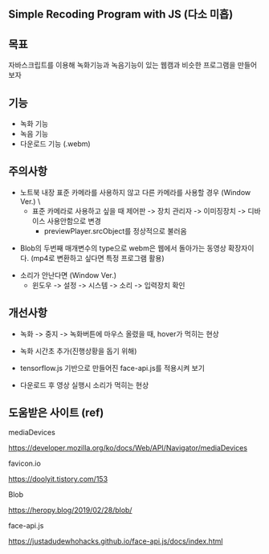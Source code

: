 ## Simple Recoding Program with JS (다소 미흡)

## 목표

자바스크립트를 이용해 녹화기능과 녹음기능이 있는 웹캠과 비슷한 프로그램을 만들어보자

## 기능

- 녹화 기능
- 녹음 기능
- 다운로드 기능 (.webm)

## 주의사항

- 노트북 내장 표준 카메라를 사용하지 않고 다른 카메라를 사용할 경우 (Window Ver.) \
  - 표준 카메라로 사용하고 싶을 때 제어판 -> 장치 관리자 -> 이미징장치 -> 디바이스 사용안함으로 변경
    - previewPlayer.srcObject를 정상적으로 불러옴

* Blob의 두번째 매개변수의 type으로 webm은 웹에서 돌아가는 동영상 확장자이다. (mp4로 변환하고 싶다면 특정 프로그램 활용)

- 소리가 안난다면 (Window Ver.)
  - 윈도우 -> 설정 -> 시스템 -> 소리 -> 입력장치 확인

## 개선사항

- 녹화 -> 중지 -> 녹화버튼에 마우스 올렸을 때, hover가 먹히는 현상

- 녹화 시간초 추가(진행상황을 돕기 위해)

- tensorflow.js 기반으로 만들어진 face-api.js를 적용시켜 보기

- 다운로드 후 영상 실행시 소리가 먹히는 현상

## 도움받은 사이트 (ref)

mediaDevices

https://developer.mozilla.org/ko/docs/Web/API/Navigator/mediaDevices

favicon.io

https://doolyit.tistory.com/153

Blob

https://heropy.blog/2019/02/28/blob/

face-api.js

https://justadudewhohacks.github.io/face-api.js/docs/index.html
